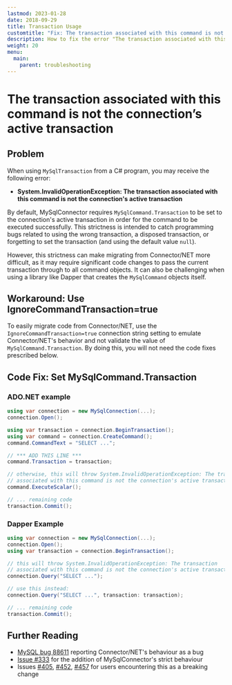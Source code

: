 ```yaml
---
lastmod: 2023-01-28
date: 2018-09-29
title: Transaction Usage
customtitle: "Fix: The transaction associated with this command is not the connection’s active transaction"
description: How to fix the error "The transaction associated with this command is not the connection’s active transaction" by setting the Transaction property on MySqlCommand.
weight: 20
menu:
  main:
    parent: troubleshooting
---
```


# The transaction associated with this command is not the connection’s active transaction

## Problem

When using `MySqlTransaction` from a C# program, you may receive the following error:

* **System.InvalidOperationException: The transaction associated with this command is not the connection's active transaction**

By default, MySqlConnector requires `MySqlCommand.Transaction` to be set to the connection's active transaction in order for the command to be executed successfully. This strictness is intended to catch programming bugs related to using the wrong transaction, a disposed transaction, or forgetting to set the transaction (and using the default value `null`).

However, this strictness can make migrating from Connector/NET more difficult, as it may require significant code changes to pass the current transaction through to all command objects. It can also be challenging when using a library like Dapper that creates the `MySqlCommand` objects itself.

## Workaround: Use IgnoreCommandTransaction=true

To easily migrate code from Connector/NET, use the `IgnoreCommandTransaction=true` connection string setting to emulate Connector/NET's behavior and not validate the value of `MySqlCommand.Transaction`. By doing this, you will not need the code fixes prescribed below.

## Code Fix: Set MySqlCommand.Transaction

### ADO.NET example

```csharp
using var connection = new MySqlConnection(...);
connection.Open();

using var transaction = connection.BeginTransaction();
using var command = connection.CreateCommand();
command.CommandText = "SELECT ...";

// *** ADD THIS LINE ***
command.Transaction = transaction;

// otherwise, this will throw System.InvalidOperationException: The transaction
// associated with this command is not the connection's active transaction.
command.ExecuteScalar();

// ... remaining code
transaction.Commit();
```

### Dapper Example

```csharp
using var connection = new MySqlConnection(...);
connection.Open();
using var transaction = connection.BeginTransaction();

// this will throw System.InvalidOperationException: The transaction
// associated with this command is not the connection's active transaction.
connection.Query("SELECT ...");

// use this instead:
connection.Query("SELECT ...", transaction: transaction);

// ... remaining code
transaction.Commit();
```

## Further Reading

* [MySQL bug 88611](https://bugs.mysql.com/bug.php?id=88611) reporting Connector/NET's behaviour as a bug
* [Issue #333](https://github.com/mysql-net/MySqlConnector/issues/333) for the addition of MySqlConnector's strict behaviour
* Issues [#405](https://github.com/mysql-net/MySqlConnector/issues/405), [#452](https://github.com/mysql-net/MySqlConnector/issues/452), [#457](https://github.com/mysql-net/MySqlConnector/issues/457) for users encountering this as a breaking change
